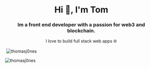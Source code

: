 <h1 align="center">Hi 👋, I'm Tom</h1>
<h3 align="center">Im a front end developer with a passion for web3 and blockchain.</h3>
<p align="center">I love to build full stack web apps 🌐</p>







<p>&nbsp;<img align="center" src="https://github-readme-stats.vercel.app/api?username=thomasj0nes&show_icons=true&locale=en" alt="thomasj0nes" /></p>

<p><img align="center" src="https://github-readme-streak-stats.herokuapp.com/?user=thomasj0nes&" alt="thomasj0nes" /></p>
